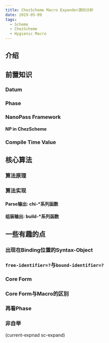 ```yaml
---
title: ChezScheme Macro Expander源码分析
date: 2019-05-09
tags:
  - Scheme
  - ChezScheme
  - Hygienic Macro
---
```

## 介绍

## 前置知识

### Datum

### Phase

### NanoPass Framework

#### NP in ChezScheme

### Compile Time Value

## 核心算法

### 算法原理

### 算法实现

#### Parse输出: chi-*系列函数

#### 组装输出: build-*系列函数

## 一些有趣的点

### 出现在Binding位置的Syntax-Object

### `free-identifier=?`与`bound-identifier=?`

### Core Form

### Core Form与Macro的区别

### 再看Phase

### 非自举
(current-expnad sc-expand)